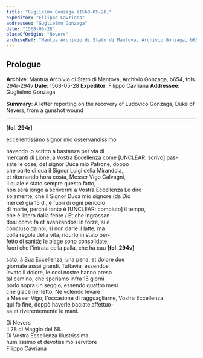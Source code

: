 ```yaml
---
title: "Guglielmo Gonzaga (1568-05-28)"
expeditor: "Filippo Cavriana"
addressee: "Guglielmo Gonzaga"
date: "1568-05-28"
placeOfOrigin: "Nevers"
archiveRef: "Mantua Archivio di Stato di Mantova, Archivio Gonzaga, b654, fols. 294r-294v"
---
```


## Prologue

**Archive**: Mantua Archivio di Stato di Mantova, Archivio Gonzaga, b654, fols. 294r-294v
**Date**: 1568-05-28
**Expeditor**: Filippo Cavriana
**Addressee**: Guglielmo Gonzaga

**Summary**: A letter reporting on the recovery of Ludovico Gonzaga, Duke of Nevers, from a gunshot wound

---


**[fol. 294r]**

  
eccellentissimo signor  mio osservandissimo 

  
havendo io scritto a bastanza per via di   
mercanti di Lione, a Vostra Eccellenza  come [UNCLEAR: scrivo] pas-  
sate le cose, del signor  Duca mio Patrone, doppò   
che parte di qua il Signor  Luigi della Mirandola,   
et ritornando hora costa, Messer  Vigo Galvagni,   
il quale è stato sempre questo  fatto,   
non serà longo a scrivermi a Vostra Eccellenza  Le dirò   
solamente, che il Signor  Duca mio signore  (da Dio   
merce) gia 15 di, è fuori di ogni pericolo   
di morte, perché tanto è [UNCLEAR: compiuto] il tempo,   
che è libero dalla febre / Et che ingrassan-  
dosi come fa et avanzandosi in forze, si è   
concluso da noi, si non darle il latte, ma   
colla regola della vita, ridurlo in stato per-  
fetto di sanità; le piage sono consolidate,   
fuori che l'intrata della palla, che ha cau
**[fol. 294v]**

  
sato, à Sua Eccellenza, una pena, et dolore due   
giornate assai grandi. Tuttavia, essendosi   
levato il dolore, le cosi nostre hanno preso   
tal camino, che speriamo infra 15 giorni   
porlo sopra un seggio, essendo quattro mesi   
che giace nel letto; Ne volendo levare   
a Messer  Vigo, l'occasione di ragguagliarne, Vostra Eccellenza   
qui fo fine, doppò haverle baciate affettuo-  
sa et riverentemente le mani.

Di Nevers   
il 28 di Maggio del 68.  
Di Vostra Eccellenza Illustrissima   
humilissimo  et devotissimo servitore   
Filippo Cavriana


